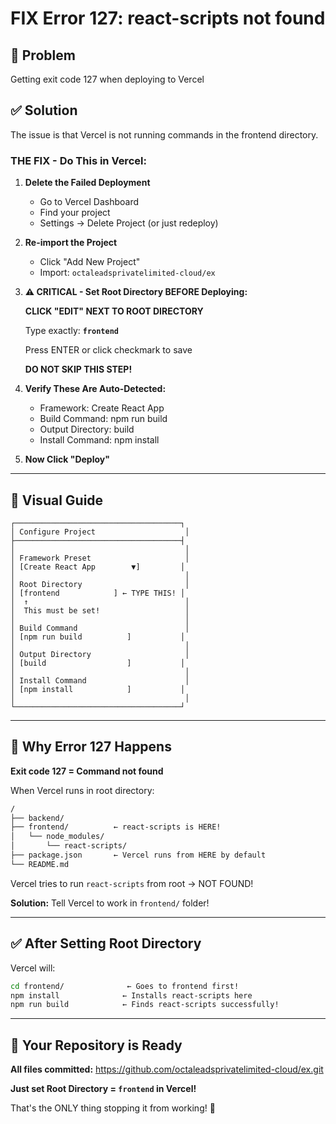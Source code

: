 # FIX Error 127: react-scripts not found

## 🔴 Problem
Getting exit code 127 when deploying to Vercel

## ✅ Solution

The issue is that Vercel is not running commands in the frontend directory.

### **THE FIX - Do This in Vercel:**

1. **Delete the Failed Deployment**
   - Go to Vercel Dashboard
   - Find your project
   - Settings → Delete Project (or just redeploy)

2. **Re-import the Project**
   - Click "Add New Project"
   - Import: `octaleadsprivatelimited-cloud/ex`

3. **⚠️ CRITICAL - Set Root Directory BEFORE Deploying:**

   **CLICK "EDIT" NEXT TO ROOT DIRECTORY**
   
   Type exactly: **`frontend`**
   
   Press ENTER or click checkmark to save
   
   **DO NOT SKIP THIS STEP!**

4. **Verify These Are Auto-Detected:**
   - Framework: Create React App
   - Build Command: npm run build
   - Output Directory: build
   - Install Command: npm install

5. **Now Click "Deploy"**

---

## 📸 Visual Guide

```
┌─────────────────────────────────────┐
│ Configure Project                    │
├─────────────────────────────────────┤
│                                      │
│ Framework Preset                     │
│ [Create React App        ▼]         │
│                                      │
│ Root Directory                       │
│ [frontend            ] ← TYPE THIS! │
│  ↑                                   │
│  This must be set!                   │
│                                      │
│ Build Command                        │
│ [npm run build          ]           │
│                                      │
│ Output Directory                     │
│ [build                  ]           │
│                                      │
│ Install Command                      │
│ [npm install            ]           │
│                                      │
└─────────────────────────────────────┘
```

---

## 🎯 Why Error 127 Happens

**Exit code 127 = Command not found**

When Vercel runs in root directory:
```bash
/
├── backend/
├── frontend/          ← react-scripts is HERE!
│   └── node_modules/
│       └── react-scripts/
├── package.json       ← Vercel runs from HERE by default
└── README.md
```

Vercel tries to run `react-scripts` from root → NOT FOUND!

**Solution:** Tell Vercel to work in `frontend/` folder!

---

## ✅ After Setting Root Directory

Vercel will:
```bash
cd frontend/              ← Goes to frontend first!
npm install              ← Installs react-scripts here
npm run build            ← Finds react-scripts successfully!
```

---

## 🚀 Your Repository is Ready

**All files committed:** https://github.com/octaleadsprivatelimited-cloud/ex.git

**Just set Root Directory = `frontend` in Vercel!**

That's the ONLY thing stopping it from working! 🎯

